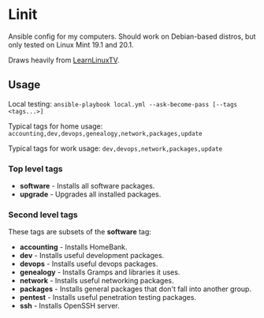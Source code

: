 # Linit

Ansible config for my computers. Should work on Debian-based distros, but only tested on Linux Mint 19.1 and 20.1.

Draws heavily from [LearnLinuxTV](https://github.com/LearnLinuxTV/personal_ansible_desktop_configs).

## Usage

Local testing: `ansible-playbook local.yml --ask-become-pass [--tags <tags...>]`

Typical tags for home usage: `accounting,dev,devops,genealogy,network,packages,update`

Typical tags for work usage: `dev,devops,network,packages,update`

### Top level tags

* **software** - Installs all software packages.
* **upgrade** - Upgrades all installed packages.

### Second level tags

These tags are subsets of the **software** tag:

* **accounting** - Installs HomeBank.
* **dev** - Installs useful development packages.
* **devops** - Installs useful devops packages.
* **genealogy** - Installs Gramps and libraries it uses.
* **network** - Installs useful networking packages.
* **packages** - Installs general packages that don't fall into another group.
* **pentest** - Installs useful penetration testing packages.
* **ssh** - Installs OpenSSH server.
